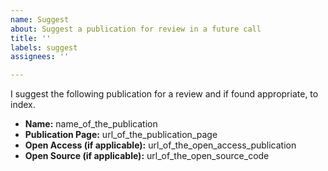 ```yaml
---
name: Suggest
about: Suggest a publication for review in a future call
title: ''
labels: suggest
assignees: ''

---
```


I suggest the following publication for a review and if found appropriate, to index.
* **Name:** name_of_the_publication
* **Publication Page:** url_of_the_publication_page
* **Open Access (if applicable):** url_of_the_open_access_publication
* **Open Source (if applicable):** url_of_the_open_source_code
